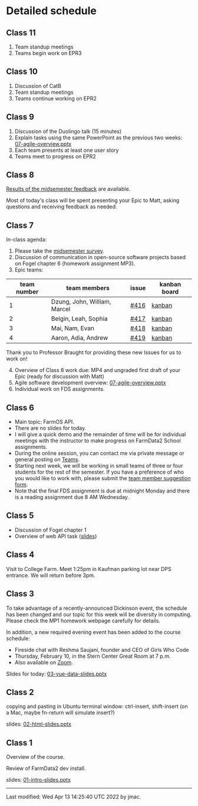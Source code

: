 # Detailed schedule

## Class 11

1. Team standup meetings
1. Teams begin work on EPR3

## Class 10

1. Discussion of CatB
1. Team standup meetings
1. Teams continue working on EPR2


## Class 9

1. Discussion of the Duolingo talk (15 minutes)
1. Explain tasks using the same PowerPoint as the previous two weeks:  [07-agile-overview.pptx](class07/07-agile-overview.pptx)
1. Each team presents at least one user story
1. Teams meet to progress on EPR2



## Class 8

[Results of the midsemester feedback](class08/comp290-midsem-sp2022.pptx) are available.

Most of today's class will be spent presenting your Epic to Matt, asking questions and receiving feedback as needed.

## Class 7

In-class agenda:

1. Please take the [midsemester survey](https://forms.office.com/Pages/ResponsePage.aspx?id=VbAyYrl2E0ybiLVirn22-2zFL4dI9oNMmoALudp-AK9UNVI5M1VLTEcxOUU2SFQyTEE2VDIxUVpPQy4u).
2. Discussion of communication in open-source software projects based on Fogel chapter 6 (homework assignment MP3).
3. Epic teams:

| team number | team members | issue | kanban board |
|-------------|--------------|-------|--------------|
| 1 | Dzung, John, William, Marcel | [#416](https://github.com/DickinsonCollege/FarmData2/issues/416) | [kanban](https://github.com/JingyuMarcelLee/FarmData2/projects/1) |
| 2 | Belgin, Leah, Sophia | [#417](https://github.com/DickinsonCollege/FarmData2/issues/417) | [kanban](https://github.com/goldberl/FarmData2/projects/1) |
| 3 | Mai, Nam, Evan | [#418](https://github.com/DickinsonCollege/FarmData2/issues/418) | [kanban](https://github.com/NamHaiBui/FarmData2/projects/1) |
| 4 | Aaron, Adia, Andrew | [#419](https://github.com/DickinsonCollege/FarmData2/issues/419) | [kanban](https://github.com/astern21/FarmData2/projects/2) |

Thank you to Professor Braught for providing these new Issues for us to work on!

4. Overview of Class 8 work due: MP4 and ungraded first draft of your Epic (ready for discussion with Matt) 
5. Agile software development overview: [07-agile-overview.pptx](class07/07-agile-overview.pptx)
6. Individual work on FDS assignments.

## Class 6

* Main topic: FarmOS API. 
* There are no slides for today. 
* I will give a quick demo and the remainder of time will be for
  individual meetings with the instructor to make progress on FarmData2
  School assignments.
* During the online session, you can contact me via private message or general posting on [Teams](https://teams.microsoft.com/l/channel/19%3aKwYFIGi6SM-Rh6Pvhy2LguJcDw_4TxrkzXAFidD915Q1%40thread.tacv2/General?groupId=64687cb3-ec94-4b9c-a2a9-9b40ebe7a2d2&tenantId=6232b055-76b9-4c13-9b88-b562ae7db6fb).
* Starting next week, we will be working in small teams of three or
  four students for the rest of the semester. If you have a preference
  of who you would like to work with, please submit the [team member
  suggestion form](https://forms.office.com/Pages/ResponsePage.aspx?id=VbAyYrl2E0ybiLVirn22-2zFL4dI9oNMmoALudp-AK9UN0xERlo4VVNXVzRDUVlPMFJQU1hUUDIzQS4u).
* Note that the final FDS assignment is due at midnight Monday and
  there is a reading assignment due 8 AM Wednesday.

## Class 5

* Discussion of Fogel chapter 1
* Overview of web API task ([slides](class05/05-S-APIs.pptx))


## Class 4

Visit to College Farm. Meet 1:25pm in Kaufman parking lot near DPS entrance. We will return before 3pm. 


## Class 3

To take advantage of a recently-announced Dickinson event, the
schedule has been changed and our topic for this week will be
diversity in computing. Please check the MP1 homework webpage
carefully for details.

In addition, a new required evening event has been added to the course
schedule: 
* Fireside chat with Reshma Saujani, founder and CEO of Girls Who Code
* Thursday, February 10, in the Stern Center Great Room at 7 p.m.
* Also available on
  [Zoom](https://lms.dickinson.edu/mod/page/view.php?id=1087204).

Slides for today: [03-vue-data-slides.pptx](class03/03-vue-data-slides.pptx)


## Class 2

copying and pasting in Ubuntu terminal window: ctrl-insert, shift-insert (on a Mac, maybe fn-return will simulate insert?)



slides: [02-html-slides.pptx](class02/02-html-slides.pptx)



## Class 1

Overview of the course.

Review of FarmData2 dev install.

slides: [01-intro-slides.pptx](class01/01-intro-slides.pptx)


----
Last modified: Wed Apr 13 14:25:40 UTC 2022 by jmac.
